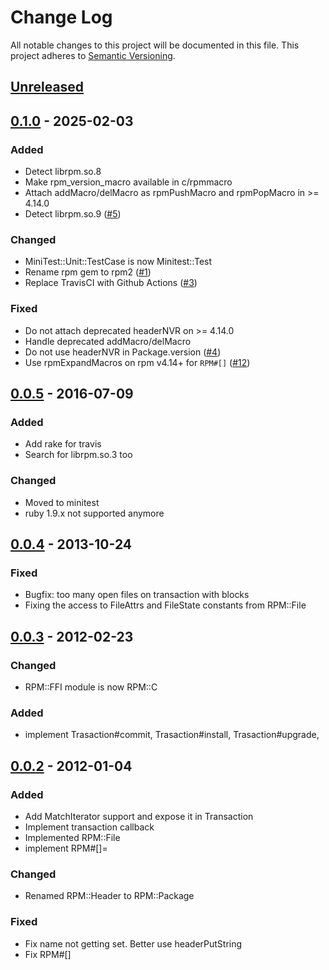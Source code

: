 # Change Log

All notable changes to this project will be documented in this file.
This project adheres to [Semantic Versioning](http://semver.org/).

## [Unreleased]

## [0.1.0] - 2025-02-03
### Added
- Detect librpm.so.8
- Make rpm_version_macro available in c/rpmmacro
- Attach addMacro/delMacro as rpmPushMacro and rpmPopMacro in >= 4.14.0
- Detect librpm.so.9 ([#5](https://github.com/ManageIQ/ruby-rpm-ffi2/pull/5))

### Changed
- MiniTest::Unit::TestCase is now Minitest::Test
- Rename rpm gem to rpm2 ([#1](https://github.com/ManageIQ/ruby-rpm-ffi2/pull/1))
- Replace TravisCI with Github Actions ([#3](https://github.com/ManageIQ/ruby-rpm-ffi2/pull/3))

### Fixed
- Do not attach deprecated headerNVR on >= 4.14.0
- Handle deprecated addMacro/delMacro
- Do not use headerNVR in Package.version ([#4](https://github.com/ManageIQ/ruby-rpm-ffi2/pull/4))
- Use rpmExpandMacros on rpm v4.14+ for `RPM#[]` ([#12](https://github.com/ManageIQ/ruby-rpm-ffi2/pull/12))

## [0.0.5] - 2016-07-09
### Added
- Add rake for travis
- Search for librpm.so.3 too

### Changed
- Moved to minitest
- ruby 1.9.x not supported anymore

## [0.0.4] - 2013-10-24
### Fixed
- Bugfix: too many open files on transaction with blocks
- Fixing the access to FileAttrs and FileState constants from RPM::File

## [0.0.3] - 2012-02-23
### Changed
- RPM::FFI module is now RPM::C

### Added
- implement Trasaction#commit, Trasaction#install, Trasaction#upgrade,

## [0.0.2] - 2012-01-04
### Added
- Add MatchIterator support and expose it in Transaction
- Implement transaction callback
- Implemented RPM::File
- implement RPM#[]=

### Changed
- Renamed RPM::Header to RPM::Package

### Fixed
- Fix name not getting set. Better use headerPutString
- Fix RPM#[]

[Unreleased]: https://github.com/ManageIQ/ruby-rpm-ffi2/compare/v0.1.0...HEAD
[0.1.0]: https://github.com/ManageIQ/ruby-rpm-ffi2/compare/v0.0.5...v0.1.0
[0.0.5]: https://github.com/ManageIQ/ruby-rpm-ffi2/compare/v0.0.4...v0.0.5
[0.0.4]: https://github.com/ManageIQ/ruby-rpm-ffi2/compare/v0.0.3...v0.0.4
[0.0.3]: https://github.com/ManageIQ/ruby-rpm-ffi2/compare/v0.0.2...v0.0.3
[0.0.2]: https://github.com/ManageIQ/ruby-rpm-ffi2/compare/aa5c84efc5...v0.0.2
